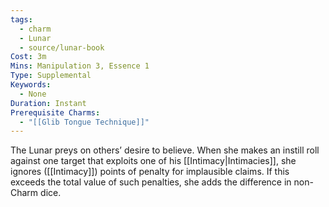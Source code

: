 ```yaml
---
tags:
  - charm
  - Lunar
  - source/lunar-book
Cost: 3m
Mins: Manipulation 3, Essence 1
Type: Supplemental
Keywords:
  - None
Duration: Instant
Prerequisite Charms:
  - "[[Glib Tongue Technique]]"
---
```

The Lunar preys on others’ desire to believe. When she makes an instill roll against one target that exploits one of his [[Intimacy|Intimacies]], she ignores ([[Intimacy]]) points of penalty for implausible claims. If this exceeds the total value of such penalties, she adds the difference in non-Charm dice.